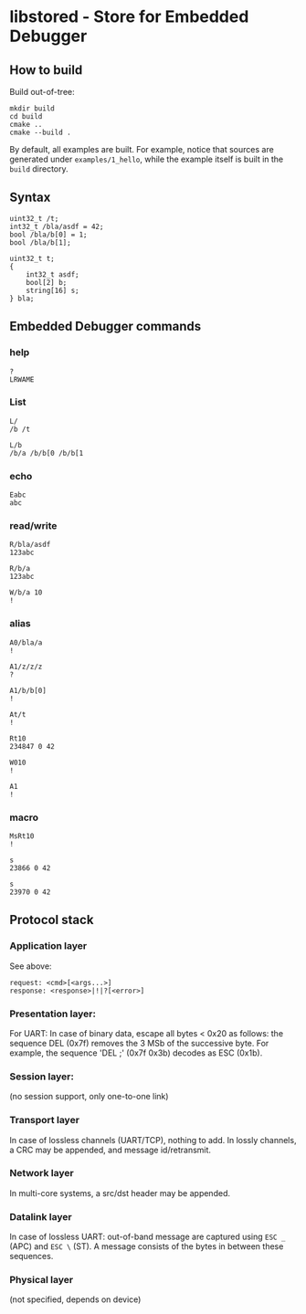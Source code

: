 # libstored - Store for Embedded Debugger

## How to build

Build out-of-tree:

	mkdir build
	cd build
	cmake ..
	cmake --build .

By default, all examples are built.
For example, notice that sources are generated under `examples/1_hello`,
while the example itself is built in the `build` directory.

## Syntax

	uint32_t /t;
	int32_t /bla/asdf = 42;
	bool /bla/b[0] = 1;
	bool /bla/b[1];

	uint32_t t;
	{
		int32_t asdf;
		bool[2] b;
		string[16] s;
	} bla;

## Embedded Debugger commands

### help

	?
	LRWAME

### List

	L/
	/b /t

	L/b
	/b/a /b/b[0 /b/b[1

### echo

	Eabc
	abc

### read/write

	R/bla/asdf
	123abc

	R/b/a
	123abc

	W/b/a 10
	!

### alias
	A0/bla/a
	!

	A1/z/z/z
	?

	A1/b/b[0]
	!

	At/t
	!

	Rt10
	234847 0 42

	W010
	!

	A1
	!

### macro

	MsRt10
	!

	s
	23866 0 42

	s
	23970 0 42

## Protocol stack

### Application layer

See above:

	request: <cmd>[<args...>]
	response: <response>|!|?[<error>]

### Presentation layer:
For UART: In case of binary data, escape all bytes < 0x20 as follows: the
sequence DEL (0x7f) removes the 3 MSb of the successive byte. For example, the
sequence 'DEL ;' (0x7f 0x3b) decodes as ESC (0x1b).

### Session layer:
(no session support, only one-to-one link)

### Transport layer
In case of lossless channels (UART/TCP), nothing to add.
In lossly channels, a CRC may be appended, and message id/retransmit.

### Network layer
In multi-core systems, a src/dst header may be appended.

### Datalink layer
In case of lossless UART: out-of-band message are captured using `ESC _` (APC) and `ESC \` (ST).
A message consists of the bytes in between these sequences.

### Physical layer
(not specified, depends on device)

